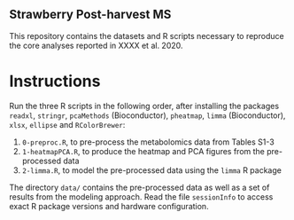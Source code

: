 ## Strawberry Post-harvest MS

This repository contains the datasets and R scripts necessary to reproduce the core analyses reported in XXXX et al. 2020.

# Instructions

Run the three R scripts in the following order, after installing the packages `readxl`, `stringr`, `pcaMethods` (Bioconductor), `pheatmap`, `limma` (Bioconductor), `xlsx`, `ellipse` and `RColorBrewer`:

1) `0-preproc.R`, to pre-process the metabolomics data from Tables S1-3
2) `1-heatmapPCA.R`, to produce the heatmap and PCA figures from the pre-processed data
3) `2-limma.R`, to model the pre-processed data using the `limma` R package

The directory `data/` contains the pre-processed data as well as a set of results from the modeling approach. Read the file `sessionInfo` to access exact R package versions and hardware configuration.
